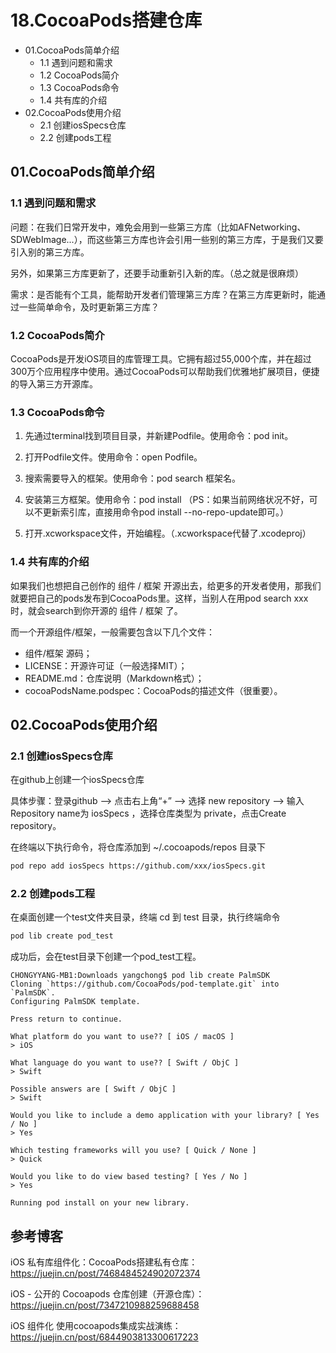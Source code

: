 # 18.CocoaPods搭建仓库
- 01.CocoaPods简单介绍
  - 1.1 遇到问题和需求
  - 1.2 CocoaPods简介
  - 1.3 CocoaPods命令
  - 1.4 共有库的介绍
- 02.CocoaPods使用介绍
  - 2.1 创建iosSpecs仓库
  - 2.2 创建pods工程


## 01.CocoaPods简单介绍
### 1.1 遇到问题和需求

问题：在我们日常开发中，难免会用到一些第三方库（比如AFNetworking、SDWebImage...），而这些第三方库也许会引用一些别的第三方库，于是我们又要引入别的第三方库。

另外，如果第三方库更新了，还要手动重新引入新的库。（总之就是很麻烦）

需求：是否能有个工具，能帮助开发者们管理第三方库？在第三方库更新时，能通过一些简单命令，及时更新第三方库？

### 1.2 CocoaPods简介

CocoaPods是开发iOS项目的库管理工具。它拥有超过55,000个库，并在超过300万个应用程序中使用。通过CocoaPods可以帮助我们优雅地扩展项目，便捷的导入第三方开源库。

### 1.3 CocoaPods命令

1. 先通过terminal找到项目目录，并新建Podfile。使用命令：pod init。

2. 打开Podfile文件。使用命令：open Podfile。

3. 搜索需要导入的框架。使用命令：pod search 框架名。

4. 安装第三方框架。使用命令：pod install （PS：如果当前网络状况不好，可以不更新索引库，直接用命令pod install --no-repo-update即可。）

5. 打开.xcworkspace文件，开始编程。（.xcworkspace代替了.xcodeproj）

### 1.4 共有库的介绍

如果我们也想把自己创作的 组件 / 框架 开源出去，给更多的开发者使用，那我们就要把自己的pods发布到CocoaPods里。这样，当别人在用pod search xxx时，就会search到你开源的 组件 / 框架 了。

而一个开源组件/框架，一般需要包含以下几个文件：

- 组件/框架 源码；
- LICENSE：开源许可证（一般选择MIT）；
- README.md：仓库说明（Markdown格式）；
- cocoaPodsName.podspec：CocoaPods的描述文件（很重要）。

## 02.CocoaPods使用介绍

### 2.1 创建iosSpecs仓库

在github上创建一个iosSpecs仓库

具体步骤：登录github --> 点击右上角“+” --> 选择 new repository --> 输入Repository name为 iosSpecs ，选择仓库类型为 private，点击Create repository。

在终端以下执行命令，将仓库添加到 ~/.cocoapods/repos 目录下

```bash
pod repo add iosSpecs https://github.com/xxx/iosSpecs.git
```

### 2.2 创建pods工程

在桌面创建一个test文件夹目录，终端 cd 到 test 目录，执行终端命令

```bash
pod lib create pod_test
```

成功后，会在test目录下创建一个pod_test工程。

```shell
CHONGYYANG-MB1:Downloads yangchong$ pod lib create PalmSDK
Cloning `https://github.com/CocoaPods/pod-template.git` into `PalmSDK`.
Configuring PalmSDK template.

Press return to continue.

What platform do you want to use?? [ iOS / macOS ]
> iOS

What language do you want to use?? [ Swift / ObjC ]
> Swift

Possible answers are [ Swift / ObjC ]
> Swift

Would you like to include a demo application with your library? [ Yes / No ]
> Yes

Which testing frameworks will you use? [ Quick / None ]
> Quick

Would you like to do view based testing? [ Yes / No ]
> Yes

Running pod install on your new library.
```



## 参考博客

iOS 私有库组件化：CocoaPods搭建私有仓库：https://juejin.cn/post/7468484524902072374

iOS - 公开的 Cocoapods 仓库创建（开源仓库）：https://juejin.cn/post/7347210988259688458

iOS 组件化 使用cocoapods集成实战演练：https://juejin.cn/post/6844903813300617223



